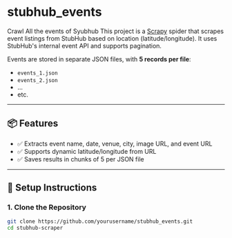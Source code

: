 # stubhub_events
Crawl All the events of Syubhub
This project is a [Scrapy](https://scrapy.org/) spider that scrapes event listings from StubHub based on location (latitude/longitude). It uses StubHub's internal event API and supports pagination.

Events are stored in separate JSON files, with **5 records per file**:
- `events_1.json`
- `events_2.json`
- ...
- etc.

---

## 📦 Features

- ✅ Extracts event name, date, venue, city, image URL, and event URL
- ✅ Supports dynamic latitude/longitude from URL
- ✅ Saves results in chunks of 5 per JSON file

---

## 🚀 Setup Instructions

### 1. Clone the Repository

```bash
git clone https://github.com/yourusername/stubhub_events.git
cd stubhub-scraper
